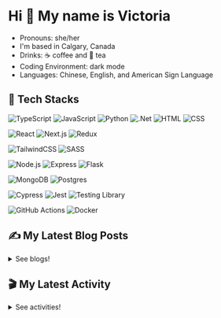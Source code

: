 <!-- <div align="center">

  ![banner](./banner/banner.png)

</div> -->

# Hi 👋 My name is Victoria

- Pronouns: she/her
- I'm based in Calgary, Canada
- Drinks: ☕ coffee and 🍵 tea
- Coding Environment: dark mode
- Languages: Chinese, English, and American Sign Language

## 💼 Tech Stacks

 ![TypeScript](https://img.shields.io/badge/TypeScript-3178C6.svg?style=for-the-badge&logo=TypeScript&logoColor=white) ![JavaScript](https://img.shields.io/badge/JavaScript-F7DF1E.svg?style=for-the-badge&logo=JavaScript&logoColor=black) ![Python](https://img.shields.io/badge/Python-3776AB.svg?style=for-the-badge&logo=Python&logoColor=white) ![.Net](https://img.shields.io/badge/.NET-512BD4.svg?style=for-the-badge&logo=dotnet&logoColor=white) ![HTML](https://img.shields.io/badge/HTML5-E34F26?style=for-the-badge&logo=html5&logoColor=white) ![CSS](https://img.shields.io/badge/-css3-1572B6?&style=for-the-badge&logo=css3&logoColor=white) 

![React](https://img.shields.io/badge/React-61DAFB.svg?style=for-the-badge&logo=React&logoColor=black) ![Next.js](https://img.shields.io/badge/Next.js-000000.svg?style=for-the-badge&logo=nextdotjs&logoColor=white) ![Redux](https://img.shields.io/badge/Redux-764ABC.svg?style=for-the-badge&logo=Redux&logoColor=white) 

![TailwindCSS](https://img.shields.io/badge/Tailwind%20CSS-06B6D4.svg?style=for-the-badge&logo=Tailwind-CSS&logoColor=white) ![SASS](https://img.shields.io/badge/Sass-CC6699.svg?style=for-the-badge&logo=Sass&logoColor=white) 

![Node.js](https://img.shields.io/badge/Node.js-339933?style=for-the-badge&logo=nodedotjs&logoColor=white) ![Express](https://img.shields.io/badge/Express.js-000000?style=for-the-badge&logo=express&logoColor=white) ![Flask](https://img.shields.io/badge/Flask-000000.svg?style=for-the-badge&logo=Flask&logoColor=white)

![MongoDB](https://img.shields.io/badge/MongoDB-4EA94B?style=for-the-badge&logo=mongodb&logoColor=white) ![Postgres](https://img.shields.io/badge/PostgreSQL-4169E1.svg?style=for-the-badge&logo=PostgreSQL&logoColor=white)

![Cypress](https://img.shields.io/badge/Cypress-17202C.svg?style=for-the-badge&logo=Cypress&logoColor=white) ![Jest](https://img.shields.io/badge/Jest-C21325?style=for-the-badge&logo=jest&logoColor=white) ![Testing Library](https://img.shields.io/badge/Testing%20Library-E33332.svg?style=for-the-badge&logo=Testing-Library&logoColor=white)  

![GitHub Actions](https://img.shields.io/badge/GitHub%20Actions-2088FF.svg?style=for-the-badge&logo=GitHub-Actions&logoColor=white) ![Docker](https://img.shields.io/badge/Docker-2496ED.svg?style=for-the-badge&logo=Docker&logoColor=white)  
  


## ✍️ My Latest Blog Posts

<details close>
<summary>See blogs!</summary>
  
<!-- BLOG-POST-LIST:START -->
 - 💯 [Learning SQL: FULL OUTER JOIN](https://victoriacheng15.vercel.app/blog/learning-sql-full-outer-join)
 - 🌮 [January Reflection 2025](https://victoriacheng15.vercel.app/blog/january-reflection-2025)
 - 💫 [Learning SQL: RIGHT JOIN](https://victoriacheng15.vercel.app/blog/learning-sql-right-join)
 - 💫 [Learning SQL: LEFT JOIN](https://victoriacheng15.vercel.app/blog/learning-sql-left-join)
 - 🌮 [Learning SQL: INNER JOIN](https://victoriacheng15.vercel.app/blog/learning-sql-inner-join)<!-- BLOG-POST-LIST:END -->

</details>

## 🎬 My Latest Activity

<details close>
<summary>See activities!</summary>

<!--RECENT_ACTIVITY:start-->
1. 🤝 Became collaborator on [victoriacheng15/cprg303-b-assignment-2](https://github.com/victoriacheng15/cprg303-b-assignment-2)
2. ⬆️ Pushed 1 commit(s) to [victoriacheng15/cprg303-b-assignment-2](https://github.com/victoriacheng15/cprg303-b-assignment-2)
3. 🎉 Merged PR [#1](https://github.com/victoriacheng15/cprg303-b-assignment-2/pull/1) in [victoriacheng15/cprg303-b-assignment-2](https://github.com/victoriacheng15/cprg303-b-assignment-2)
4. 💪 Opened PR [#1](https://github.com/victoriacheng15/cprg303-b-assignment-2/pull/1) in [victoriacheng15/cprg303-b-assignment-2](https://github.com/victoriacheng15/cprg303-b-assignment-2)
5. 📔 Created new repository [victoriacheng15/cprg303-b-assignment-2](https://github.com/victoriacheng15/cprg303-b-assignment-2)
<!--RECENT_ACTIVITY:end-->

</details>
